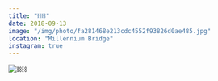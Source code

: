 ```yaml
---
title: "⛓⛓"
date: 2018-09-13
image: "/img/photo/fa281468e213cdc4552f93826d0ae485.jpg"
location: "Millennium Bridge"
instagram: true
---
```


![⛓⛓](/img/photo/fa281468e213cdc4552f93826d0ae485.jpg)
